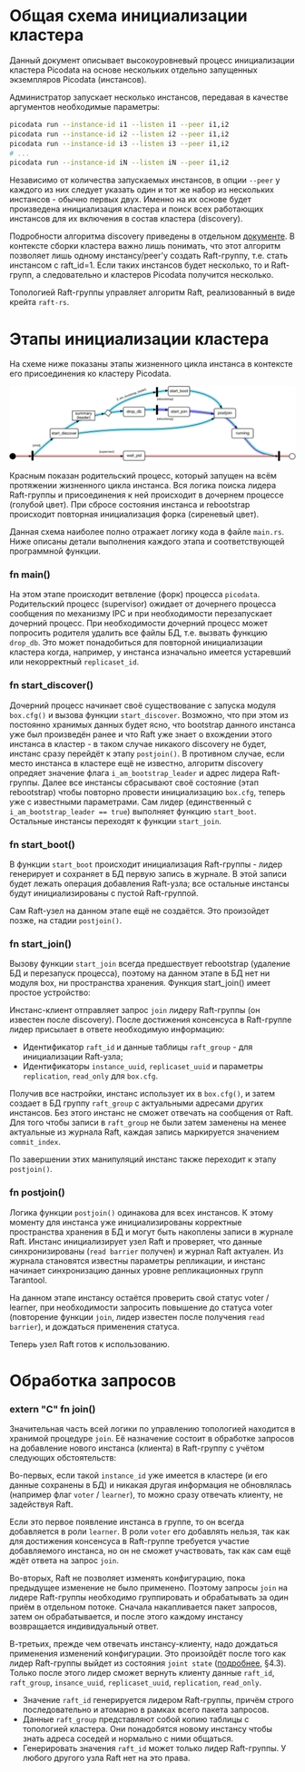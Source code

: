 # Общая схема инициализации кластера
Данный документ описывает высокоуровневый процесс инициализации кластера Picodata на основе нескольких отдельно запущенных экземпляров Picodata (инстансов).

Администратор запускает несколько инстансов, передавая в качестве аргументов необходимые параметры:

```sh
picodata run --instance-id i1 --listen i1 --peer i1,i2
picodata run --instance-id i2 --listen i2 --peer i1,i2
picodata run --instance-id i3 --listen i3 --peer i1,i2
# ...
picodata run --instance-id iN --listen iN --peer i1,i2
```

Независимо от количества запускаемых инстансов, в опции `--peer` у каждого из них следует указать один и тот же набор из нескольких инстансов - обычно первых двух. Именно на их основе будет произведена инициализация кластера и поиск всех работающих инстансов для их включения в состав кластера (discovery).

Подробности алгоритма discovery приведены в отдельном [документе](discover.md). В контексте сборки кластера важно лишь понимать, что этот алгоритм позволяет лишь одному инстансу/peer'у создать Raft-группу, т.е. стать инстансом с raft_id=1. Если таких инстансов будет несколько, то и Raft-групп, а следовательно и кластеров Picodata получится несколько.

Топологией Raft-группы управляет алгоритм Raft, реализованный в виде крейта `raft-rs`.

# Этапы инициализации кластера
На схеме ниже показаны этапы жизненного цикла инстанса в контексте его присоединения ко кластеру Picodata.

![main.rs](clustering_curves.svg "main.rs control flow")

Красным показан родительский процесс, который запущен на всём протяжении жизненного цикла инстанса. Вся логика поиска лидера Raft-группы и присоединения к ней происходит в дочернем процессе (голубой цвет). При сбросе состояния инстанса и rebootstrap происходит повторная инициализация форка (сиреневый цвет).

Данная схема наиболее полно отражает логику кода в файле `main.rs`. Ниже описаны детали выполнения каждого этапа и соответствующей программной функции.

### fn main()

На этом этапе происходит ветвление (форк) процесса `picodata`. Родительский процесс (supervisor) ожидает от дочернего процесса сообщения по механизму IPC и при необходимости перезапускает дочерний процесс. При необходимости дочерний процесс может попросить родителя удалить все файлы БД, т.е. вызвать функцию `drop_db`. Это может понадобиться для повторной инициализации кластера когда, например, у инстанса изначально имеется устаревший или некорректный `replicaset_id`.

### fn start_discover()

Дочерний процесс начинает своё существование с запуска модуля `box.cfg()` и вызова функции `start_discover`. Возможно, что при этом из постоянно хранимых данных будет ясно, что bootstrap данного инстанса уже был произведён ранее и что Raft уже знает о вхождении этого инстанса в кластер - в таком случае никакого discovery не будет, инстанс сразу перейдёт к этапу `postjoin()`. В противном случае, если место инстанса в кластере ещё не известно, алгоритм discovery опредяет значение флага `i_am_bootstrap_leader` и адрес лидера Raft-группы. Далее все инстансы сбрасывают своё состояние (этап rebootstrap) чтобы повторно провести инициализацию `box.cfg`, теперь уже с известными параметрами. Сам лидер (единственный с `i_am_bootstrap_leader == true`) выполняет функцию `start_boot`. Остальные инстансы переходят к функции `start_join`.

### fn start_boot()

В функции `start_boot` происходит инициализация Raft-группы - лидер генерирует и сохраняет в БД первую запись в журнале. В этой записи будет лежать операция добавления Raft-узла; все остальные инстансы будут инициализированы с пустой Raft-группой.

Сам Raft-узел на данном этапе ещё не создаётся. Это произойдет позже, на стадии `postjoin()`.

### fn start_join()

Вызову функции `start_join` всегда предшествует rebootstrap (удаление БД и перезапуск процесса), поэтому на данном этапе в БД нет ни модуля box, ни пространства хранения. Функция start_join() имеет простое устройство:

Инстанс-клиент отправляет запрос `join` лидеру Raft-группы (он известен после discovery). После достижения консенсуса в Raft-группе лидер присылает в ответе необходимую информацию:
- Идентификатор `raft_id` и данные таблицы `raft_group` - для инициализации Raft-узла;
- Идентификаторы  `instance_uuid`, `replicaset_uuid` и параметры `replication`, `read_only` для `box.cfg`.

Получив все настройки, инстанс использует их в `box.cfg()`, и затем создает в БД группу `raft_group` с актуальными адресами других инстансов. Без этого инстанс не сможет отвечать на  сообщения от Raft. Для того чтобы записи в `raft_group` не были затем заменены на менее актуальные из журнала Raft, каждая запись маркируется значением `commit_index`.

По завершении этих манипуляций инстанс также переходит к этапу `postjoin()`.

### fn postjoin()

Логика функции `postjoin()` одинакова для всех инстансов. К этому моменту для инстанса уже инициализированы корректные пространства хранения в БД и могут быть накоплены записи в журнале Raft. Инстанс инициализирует узел Raft и проверяет, что данные синхронизированы (`read barrier` получен) и журнал Raft актуален. Из журнала становятся известны параметры репликации, и инстанс начинает синхронизацию данных уровне репликационных групп Tarantool.

На данном этапе инстансу остаётся проверить свой статус voter / learner, при необходимости запросить повышение до статуса voter (повторение функции `join`, лидер известен после получения `read barrier`), и дождаться применения статуса.

Теперь узел Raft готов к использованию.

# Обработка запросов

### extern "C" fn join()

Значительная часть всей логики по управлению топологией находится в хранимой процедуре `join`. Её назначение состоит в обработке запросов на добавление нового инстанса (клиента) в Raft-группу с учётом следующих обстоятельств:

Во-первых, если такой `instance_id` уже имеется в кластере (и его данные сохранены в БД) и никакая другая информация не обновлялась (например флаг `voter` / `learner`), то можно сразу отвечать клиенту, не задействуя Raft.

Если это первое появление инстанса в группе, то он всегда добавляется в роли `learner`. В роли `voter` его добавлять нельзя, так как для достижения консенсуса в Raft-группе требуется участие добавляемого инстанса, но он не сможет участвовать, так как сам ещё ждёт ответа на запрос `join`.

Во-вторых, Raft не позволяет изменять конфигурацию, пока предыдущее изменение не было применено. Поэтому запросы `join` на лидере Raft-группы необходимо группировать и обрабатывать за один приём в отдельном потоке. Сначала накапливается пакет запросов, затем он обрабатывается, и после этого каждому инстансу возвращается индивидуальный ответ.

В-третьих, прежде чем отвечать инстансу-клиенту, надо дождаться применения изменений конфигурации. Это произойдёт после того как лидер Raft-группы выйдет из состояния `joint state` ([подробнее](https://web.stanford.edu/~ouster/cgi-bin/papers/OngaroPhD.pdf), §4.3). Только после этого лидер сможет вернуть клиенту данные `raft_id`, `raft_group`, `insance_uuid`, `replicaset_uuid`, `replication`, `read_only`.

- Значение `raft_id` генерируется лидером Raft-группы, причём строго последовательно и атомарно в рамках всего пакета запросов.
- Данные `raft_group` представляют собой копию таблицы с топологией кластера. Они понадобятся новому инстансу чтобы знать адреса соседей и нормально с ними общаться.
- Генерировать значения `raft_id` может только лидер Raft-группы. У любого другого узла Raft нет на это права.
